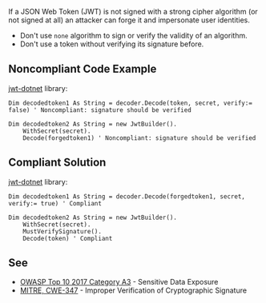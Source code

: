 
If a JSON Web Token (JWT) is not signed with a strong cipher algorithm (or not signed at all) an attacker can forge it and impersonate user identities.

- Don't use `none` algorithm to sign or verify the validity of an algorithm.
- Don't use a token without verifying its signature before.


## Noncompliant Code Example

[jwt-dotnet](https://github.com/jwt-dotnet/jwt) library:


    Dim decodedtoken1 As String = decoder.Decode(token, secret, verify:= false) ' Noncompliant: signature should be verified
    
    Dim decodedtoken2 As String = new JwtBuilder().
        WithSecret(secret).
        Decode(forgedtoken1) ' Noncompliant: signature should be verified


## Compliant Solution

[jwt-dotnet](https://github.com/jwt-dotnet/jwt) library:


    Dim decodedtoken1 As String = decoder.Decode(forgedtoken1, secret, verify:= true) ' Compliant
    
    Dim decodedtoken2 As String = new JwtBuilder().
        WithSecret(secret).
        MustVerifySignature().
        Decode(token) ' Compliant


## See

- [OWASP Top 10 2017 Category A3](https://www.owasp.org/index.php/Top_10-2017_A3-Sensitive_Data_Exposure) - Sensitive Data Exposure<br>
- [MITRE, CWE-347](https://cwe.mitre.org/data/definitions/347.html) - Improper Verification of Cryptographic Signature

